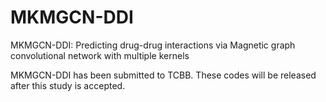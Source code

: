 # MKMGCN-DDI

MKMGCN-DDI: Predicting drug-drug interactions via Magnetic graph convolutional network with multiple kernels

MKMGCN-DDI has been submitted to TCBB. These codes will be released after this study is accepted.
